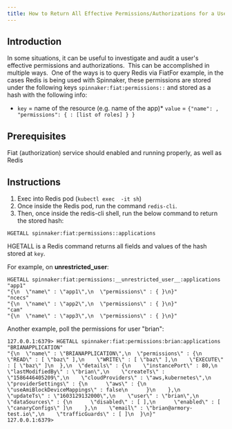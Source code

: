 ```yaml
---
title: How to Return All Effective Permissions/Authorizations for a User Through Redis/Fiat
---
```


## Introduction
In some situations, it can be useful to investigate and audit a user's effective permissions and authorizations.  This can be accomplished in multiple ways.  One of the ways is to query Redis via FiatFor example, in the cases Redis is being used with Spinnaker, these permissions are stored under the following keys ```spinnaker:fiat:permissions::``` and stored as a hash with the following info:
* ```key``` = name of the resource (e.g. name of the app)* ```value``` = ```{"name": , "permissions": { : [list of roles] } }```

## Prerequisites
Fiat (authorization) service should enabled and running properly, as well as Redis

## Instructions
1. Exec into Redis pod (```kubectl exec  -it sh```)
2. Once inside the Redis pod, run the command ```redis-cli```.
3. Then, once inside the redis-cli shell, run the below command to return the stored hash:

```HGETALL spinnaker:fiat:permissions::applications```

HGETALL is a Redis command returns all fields and values of the hash stored at ```key```. 

For example, on __unrestricted_user__:
```
HGETALL spinnaker:fiat:permissions:__unrestricted_user__:applications
"app1" 
"{\n  \"name\" : \"app1\",\n  \"permissions\" : { }\n}"
"ncecs"
"{\n  \"name\" : \"app2\",\n  \"permissions\" : { }\n}"
"cam"
"{\n  \"name\" : \"app3\",\n  \"permissions\" : { }\n}"
```
Another example, poll the permissions for user "brian":
```
127.0.0.1:6379> HGETALL spinnaker:fiat:permissions:brian:applications
"BRIANAPPLICATION"
"{\n  \"name\" : \"BRIANAPPLICATION\",\n  \"permissions\" : {\n    \"READ\" : [ \"baz\" ],\n    \"WRITE\" : [ \"baz\" ],\n    \"EXECUTE\" : [ \"baz\" ]\n  },\n  \"details\" : {\n    \"instancePort\" : 80,\n    \"lastModifiedBy\" : \"brian\",\n    \"createTs\" : \"1586446405209\",\n    \"cloudProviders\" : \"aws,kubernetes\",\n    \"providerSettings\" : {\n      \"aws\" : {\n        \"useAmiBlockDeviceMappings\" : false\n      }\n    },\n    \"updateTs\" : \"1603129132000\",\n    \"user\" : \"brian\",\n    \"dataSources\" : {\n      \"disabled\" : [ ],\n      \"enabled\" : [ \"canaryConfigs\" ]\n    },\n    \"email\" : \"brian@armory-test.io\",\n    \"trafficGuards\" : [ ]\n  }\n}"
127.0.0.1:6379> 
```
